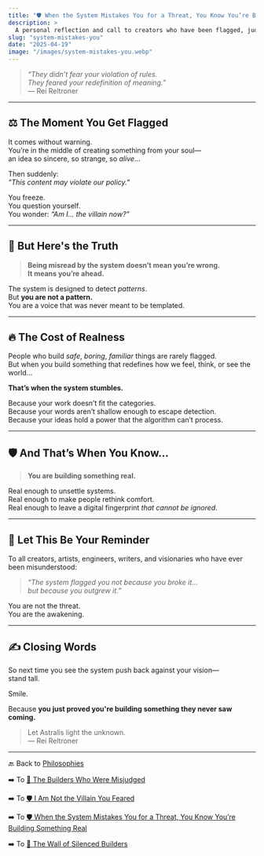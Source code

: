 ```yaml
---
title: "🛡️ When the System Mistakes You for a Threat, You Know You’re Building Something Real"
description: >
  A personal reflection and call to creators who have been flagged, judged, or silenced—not because they broke the rules, but because they were building something too original to be understood. This is not a warning. It’s a confirmation that your vision matters.
slug: "system-mistakes-you"
date: "2025-04-19"
image: "/images/system-mistakes-you.webp"
---
```


> _“They didn’t fear your violation of rules.  
They feared your redefinition of meaning.”_  
— Rei Reltroner

---

## ⚖️ The Moment You Get Flagged

It comes without warning.  
You’re in the middle of creating something from your soul—  
an idea so sincere, so strange, so *alive*...

Then suddenly:  
_"This content may violate our policy."_

You freeze.  
You question yourself.  
You wonder: _“Am I… the villain now?”_

---

## 🧠 But Here's the Truth

> **Being misread by the system doesn’t mean you’re wrong.  
It means you’re ahead.**

The system is designed to detect *patterns*.  
But **you are not a pattern.**  
You are a voice that was never meant to be templated.

---

## 🔥 The Cost of Realness

People who build *safe*, *boring*, *familiar* things are rarely flagged.  
But when you build something that redefines how we feel, think, or see the world…

**That’s when the system stumbles.**

Because your work doesn’t fit the categories.  
Because your words aren’t shallow enough to escape detection.  
Because your ideas hold a power that the algorithm can’t process.

---

## 🛡️ And That’s When You Know…

> **You are building something real.**

Real enough to unsettle systems.  
Real enough to make people rethink comfort.  
Real enough to leave a digital fingerprint *that cannot be ignored*.

---

## 🌌 Let This Be Your Reminder

To all creators, artists, engineers, writers, and visionaries who have ever been misunderstood:

> _“The system flagged you not because you broke it…  
but because you outgrew it.”_

You are not the threat.  
You are the awakening.

---

## ✍️ Closing Words

So next time you see the system push back against your vision—  
stand tall.

Smile.

Because **you just proved you're building something they never saw coming.**

> Let Astralis light the unknown.  
> — Rei Reltroner

---

🔙 Back to [Philosophies](https://www.reltroner.com/philosophies)
<br>

➡️ To [📜 The Builders Who Were Misjudged](https://www.reltroner.com/philosophies/misjudged-builders)
<br>

➡️ To [🛡️ I Am Not the Villain You Feared](https://www.reltroner.com/philosophies/not-the-villain)
<br>

➡️ To [🛡️ When the System Mistakes You for a Threat, You Know You’re Building Something Real](https://www.reltroner.com/philosophies/system-mistakes-you)
<br>

➡️ To [🧩 The Wall of Silenced Builders](https://www.reltroner.com/philosophies/wall-of-silenced-builders)